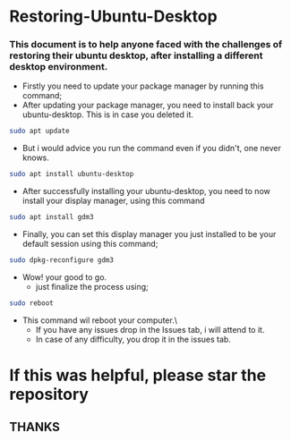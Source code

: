# Restoring-Ubuntu-Desktop

### This document is to help anyone faced with the challenges of restoring their ubuntu desktop, after installing a different desktop environment.
- Firstly you need to update your package manager by running this command;
- After updating your package manager, you need to install back your ubuntu-desktop. This is in case you deleted it.
```bash
sudo apt update
```
- But i would advice you run the command even if you didn't, one never knows.
```bash
sudo apt install ubuntu-desktop
```
- After successfully installing your ubuntu-desktop, you need to now install your display manager, using this command
```bash
sudo apt install gdm3
```

- Finally, you can set this display manager you just installed to be your default session using this command;
```bash
sudo dpkg-reconfigure gdm3
```
- Wow! your good to go.
  - just finalize the process using;
```bash
sudo reboot
```
- This command wil reboot your computer.\
  - If you have any issues drop in the Issues tab, i will attend to it.
  - In case of any difficulty, you drop it in the issues tab.

# If this was helpful, please star the repository
## THANKS

